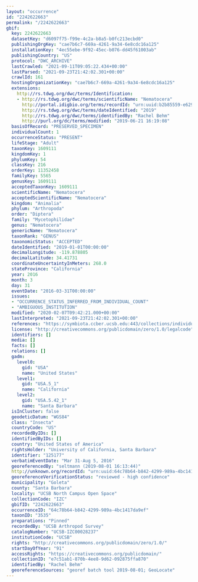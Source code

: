 ```yaml
---
layout: "occurrence"
id: "2242622663"
permalink: "/2242622663"
gbif:
  key: 2242622663
  datasetKey: "d6097f75-f99e-4c2a-b8a5-b0fc213ecbd0"
  publishingOrgKey: "cae7b6c7-669a-4261-9a34-6e8cdc16a125"
  installationKey: "4ec55ebe-9f92-45ec-b076-dd45f61003ab"
  publishingCountry: "US"
  protocol: "DWC_ARCHIVE"
  lastCrawled: "2021-09-11T09:05:22.434+00:00"
  lastParsed: "2021-09-23T21:42:02.301+00:00"
  crawlId: 161
  hostingOrganizationKey: "cae7b6c7-669a-4261-9a34-6e8cdc16a125"
  extensions:
    http://rs.tdwg.org/dwc/terms/Identification:
    - http://rs.tdwg.org/dwc/terms/scientificName: "Nematocera"
      http://portal.idigbio.org/terms/recordId: "urn:uuid:b2b85559-e629-4613-a6f9-db0c51bc59b6"
      http://rs.tdwg.org/dwc/terms/dateIdentified: "2019"
      http://rs.tdwg.org/dwc/terms/identifiedBy: "Rachel Behm"
      http://purl.org/dc/terms/modified: "2019-06-21 16:19:08"
  basisOfRecord: "PRESERVED_SPECIMEN"
  individualCount: 1
  occurrenceStatus: "PRESENT"
  lifeStage: "Adult"
  taxonKey: 1609111
  kingdomKey: 1
  phylumKey: 54
  classKey: 216
  orderKey: 11352458
  familyKey: 5565
  genusKey: 1609111
  acceptedTaxonKey: 1609111
  scientificName: "Nematocera"
  acceptedScientificName: "Nematocera"
  kingdom: "Animalia"
  phylum: "Arthropoda"
  order: "Diptera"
  family: "Mycetophilidae"
  genus: "Nematocera"
  genericName: "Nematocera"
  taxonRank: "GENUS"
  taxonomicStatus: "ACCEPTED"
  dateIdentified: "2019-01-01T00:00:00"
  decimalLongitude: -119.878805
  decimalLatitude: 34.41731
  coordinateUncertaintyInMeters: 268.0
  stateProvince: "California"
  year: 2016
  month: 3
  day: 31
  eventDate: "2016-03-31T00:00:00"
  issues:
  - "OCCURRENCE_STATUS_INFERRED_FROM_INDIVIDUAL_COUNT"
  - "AMBIGUOUS_INSTITUTION"
  modified: "2020-02-07T09:42:21.000+00:00"
  lastInterpreted: "2021-09-23T21:42:02.301+00:00"
  references: "https://symbiota.ccber.ucsb.edu:443/collections/individual/index.php?occid=125177"
  license: "http://creativecommons.org/publicdomain/zero/1.0/legalcode"
  identifiers: []
  media: []
  facts: []
  relations: []
  gadm:
    level0:
      gid: "USA"
      name: "United States"
    level1:
      gid: "USA.5_1"
      name: "California"
    level2:
      gid: "USA.5.42_1"
      name: "Santa Barbara"
  isInCluster: false
  geodeticDatum: "WGS84"
  class: "Insecta"
  countryCode: "US"
  recordedByIDs: []
  identifiedByIDs: []
  country: "United States of America"
  rightsHolder: "University of California, Santa Barbara"
  identifier: "125177"
  verbatimEventDate: "Mar 31-Aug 5, 2016"
  georeferencedBy: "seltmann (2019-08-01 16:13:44)"
  http://unknown.org/recordId: "urn:uuid:64c78b64-b842-4299-989a-4bc1417da9ef"
  georeferenceVerificationStatus: "reviewed - high confidence"
  municipality: "Goleta"
  county: "Santa Barbara"
  locality: "UCSB North Campus Open Space"
  collectionCode: "IZC"
  gbifID: "2242622663"
  occurrenceID: "64c78b64-b842-4299-989a-4bc1417da9ef"
  taxonID: "3535"
  preparations: "Pinned"
  recordedBy: "UCSB Arthropod Survey"
  catalogNumber: "UCSB-IZC00028237"
  institutionCode: "UCSB"
  rights: "http://creativecommons.org/publicdomain/zero/1.0/"
  startDayOfYear: "91"
  accessRights: "https://creativecommons.org/publicdomain/"
  collectionID: "e7c51ab1-870b-4ee8-9d62-092875ffa870"
  identifiedBy: "Rachel Behm"
  georeferenceSources: "georef batch tool 2019-08-01; GeoLocate"
---
```

